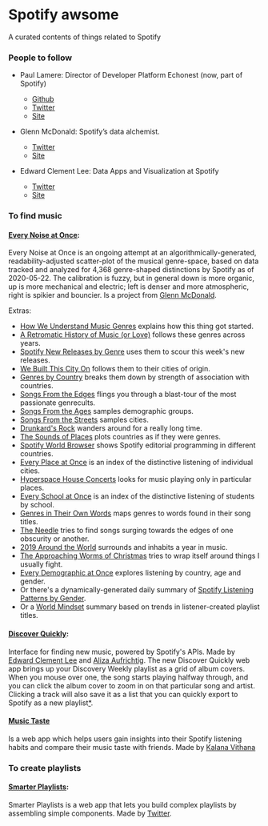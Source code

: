 # Spotify awsome
A curated contents of things related to Spotify

### People to follow
- Paul Lamere: Director of Developer Platform Echonest (now, part of Spotify)
  - [Github](https://github.com/plamere)
  - [Twitter](https://twitter.com/plamere)
  - [Site](https://musicmachinery.com/)
  
 - Glenn McDonald: Spotify’s data alchemist.
    - [Twitter](https://twitter.com/glenn_mcdonald)
    - [Site](http://furia.com/)
    
 - Edward Clement Lee: Data Apps and Visualization at Spotify
    - [Twitter](https://twitter.com/edwrdlee)
    - [Site](http://edwardclementlee.com/)

    
### To find music
#### [Every Noise at Once](http://everynoise.com/): 
  Every Noise at Once is an ongoing attempt at an algorithmically-generated, readability-adjusted scatter-plot of the musical genre-space, based on data tracked and analyzed for 4,368 genre-shaped distinctions by Spotify as of 2020-05-22. The calibration is fuzzy, but in general down is more organic, up is more mechanical and electric; left is denser and more atmospheric, right is spikier and bouncier. Is a project from [Glenn McDonald](https://twitter.com/glenn_mcdonald). 

  
  Extras: 
  - [How We Understand Music Genres](http://everynoise.com/EverynoiseIntro.pdf) explains how this thing got started.
  - [A Retromatic History of Music (or Love)](http://everynoise.com/retromatic.html) follows these genres across years.
  - [Spotify New Releases by Genre](http://everynoise.com/new_releases_by_genre.cgi) uses them to scour this week's new releases.
  - [We Built This City On](http://everynoise.com/cities.html) follows them to their cities of origin.
  - [Genres by Country](http://everynoise.com/countries.html) breaks them down by strength of association with countries.
  - [Songs From the Edges](http://everynoise.com/songsfromtheedges.html) flings you through a blast-tour of the most passionate genrecults.
  - [Songs From the Ages](http://everynoise.com/songsfromtheages.html) samples demographic groups.
  - [Songs From the Streets](http://everynoise.com/songsfromthestreets.html) samples cities.
  - [Drunkard's Rock](http://everynoise.com/drunkardsrock.html) wanders around for a really long time.
  - [The Sounds of Places](http://everynoise.com/countrysounds.html) plots countries as if they were genres.
  - [Spotify World Browser](http://everynoise.com/worldbrowser.cgi) shows Spotify editorial programming in different countries.
  - [Every Place at Once](http://everynoise.com/everyplace.cgi) is an index of the distinctive listening of individual cities.
  - [Hyperspace House Concerts](http://everynoise.com/hyperspace_house_concerts.cgi) looks for music playing only in particular places.
  - [Every School at Once](http://everynoise.com/everyschool.cgi) is an index of the distinctive listening of students by school.
  - [Genres in Their Own Words](http://everynoise.com/genrewords.html) maps genres to words found in their song titles.
  - [The Needle](http://everynoise.com/theneedle.html) tries to find songs surging towards the edges of one obscurity or another.
  - [2019 Around the World](http://everynoise.com/2019_around_the_world.cgi) surrounds and inhabits a year in music.
  - [The Approaching Worms of Christmas](http://everynoise.com/xmas.html) tries to wrap itself around things I usually fight.
  - [Every Demographic at Once](http://everynoise.com/everydemo.cgi) explores listening by country, age and gender.
  - Or there's a dynamically-generated daily summary of [Spotify Listening Patterns by Gender](http://everynoise.com/gender_tldr.html).
  - Or a [World Mindset](http://everynoise.com/world_playlist_mindset.html) summary based on trends in listener-created playlist titles.
 

#### [Discover Quickly](https://discoverquickly.com/):
  Interface for finding new music, powered by Spotify's APIs. Made by [Edward Clement Lee](https://twitter.com/edwrdlee) and [Aliza Aufrichtig](https://twitter.com/alizauf). 
   The new Discover Quickly web app brings up your Discovery Weekly playlist as a grid of album covers. When you mouse over one, the song starts playing halfway through, and you can click the album cover to zoom in on that particular song and artist. Clicking a track will also save it as a list that you can quickly export to Spotify as a new playlist[*](https://gizmodo.com/this-clever-hack-will-change-the-way-you-find-music-on-1833433404).

#### [Music Taste](https://musictaste.space/)
  Is a web app which helps users gain insights into their Spotify listening habits and compare their music taste with friends. Made by [Kalana Vithana](https://www.twitter.com/_kalpal)
   
### To create playlists
#### [Smarter Playlists](http://playlistmachinery.com/):
  Smarter Playlists is a web app that lets you build complex playlists by assembling simple components. Made by [Twitter](https://twitter.com/plamere).


